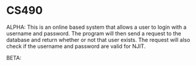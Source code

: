 # CS490
ALPHA:
This is an online based system that allows a user to login with a username and password. The program will then send a request to the database and return whether or not that user exists. The request will also check if the username and password are valid for NJIT.

BETA:

